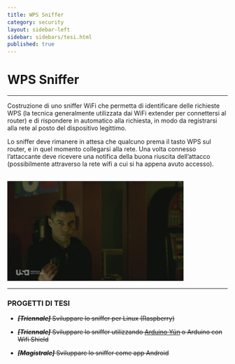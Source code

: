 ```yaml
---
title: WPS Sniffer
category: security
layout: sidebar-left
sidebar: sidebars/tesi.html
published: true
---
```


# WPS Sniffer

----

Costruzione di uno sniffer WiFi che permetta di identificare delle
richieste WPS (la tecnica generalmente utilizzata dai WiFi extender per
connettersi al router) e di rispondere in automatico alla richiesta, in
modo da registrarsi alla rete al posto del dispositivo legittimo.

Lo sniffer deve rimanere in attesa che qualcuno prema il tasto WPS sul
router, e in quel momento collegarsi alla rete. Una volta connesso
l’attaccante deve ricevere una notifica della buona riuscita
dell’attacco (possibilmente attraverso la rete wifi a cui si ha appena
avuto accesso).

<br>
<img class="img-responsive center-block"
     width="80%"
     src="/assets/images/mrrobot_raspberry.jpg" />
<br>


----

### PROGETTI DI TESI

-   ~~***\[Triennale\]*** Sviluppare lo sniffer per Linux (Raspberry)~~

-   ~~***\[Triennale\]*** Sviluppare lo sniffer utilizzando [Arduino
    Yún](https://www.arduino.cc/en/Main/ArduinoBoardYun) o Arduino
    con Wifi Shield~~

-   ~~***\[Magistrale\]*** Sviluppare lo sniffer come app Android~~
